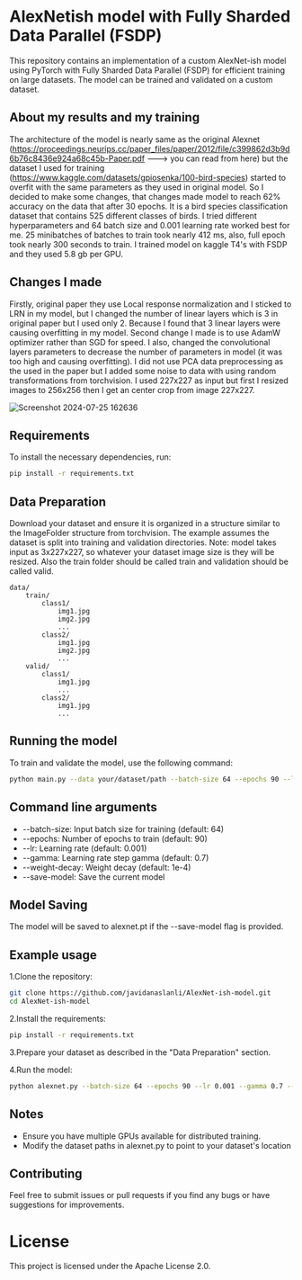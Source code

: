 # AlexNetish model with Fully Sharded Data Parallel (FSDP)
This repository contains an implementation of a custom AlexNet-ish model using PyTorch with Fully Sharded Data Parallel (FSDP) for efficient training on large datasets. The model can be trained and validated on a custom dataset.

## About my results and my training

The architecture of the model is nearly same as the original Alexnet (https://proceedings.neurips.cc/paper_files/paper/2012/file/c399862d3b9d6b76c8436e924a68c45b-Paper.pdf ---> you can read from here) but the dataset I used for training (https://www.kaggle.com/datasets/gpiosenka/100-bird-species) started to overfit with the same parameters as they used in original model.
So I decided to make some changes, that changes made model to reach 62% accuracy on the data that after 30 epochs. It is a bird species classification dataset that contains 525 different classes of birds. I tried different hyperparameters and 64 batch size and 0.001 learning rate worked best for me. 25 minibatches of batches to train took nearly 412 ms, also, full epoch took nearly 300 seconds to train. I trained model on kaggle T4's with FSDP and they used 5.8 gb per GPU. 

## Changes I made

Firstly, original paper they use Local response normalization and I sticked to LRN in my model, but I changed the number of linear layers which is 3 in original paper but I used only 2. Because I found that 3 linear layers were causing overfitting in my model. Second change I made is to use AdamW optimizer rather than SGD for speed. I also, changed the convolutional layers parameters to decrease the number of parameters in model (it was too high and causing overfitting). I did not use PCA data preprocessing as the used in the paper but I added some noise to data with using random transformations from torchvision. I used 227x227 as input but first I resized images to 256x256 then I get an center crop from image 227x227.

![Screenshot 2024-07-25 162636](https://github.com/user-attachments/assets/65516193-f975-43b9-8b91-af2fd82c5f21)

## Requirements

To install the necessary dependencies, run:

```sh
pip install -r requirements.txt
```
## Data Preparation

Download your dataset and ensure it is organized in a structure similar to the ImageFolder structure from torchvision. The example assumes the dataset is split into training and validation directories.
Note: model takes input as 3x227x227, so whatever your dataset image size is they will be resized. Also the train folder should be called train and validation should be called valid.

```plaintext
data/
    train/
        class1/
            img1.jpg
            img2.jpg
            ...
        class2/
            img1.jpg
            img2.jpg
            ...
    valid/
        class1/
            img1.jpg
            ...
        class2/
            img1.jpg
            ...
```

## Running the model

To train and validate the model, use the following command:

```sh
python main.py --data your/dataset/path --batch-size 64 --epochs 90 --lr 0.001 --gamma 0.7 --weight-decay 1e-4 --save-model
```
## Command line arguments

- --batch-size: Input batch size for training (default: 64)
- --epochs: Number of epochs to train (default: 90)
- --lr: Learning rate (default: 0.001)
- --gamma: Learning rate step gamma (default: 0.7)
- --weight-decay: Weight decay (default: 1e-4)
- --save-model: Save the current model


## Model Saving

The model will be saved to alexnet.pt if the --save-model flag is provided.

## Example usage

1.Clone the repository:

```sh
git clone https://github.com/javidanaslanli/AlexNet-ish-model.git
cd AlexNet-ish-model
```
2.Install the requirements:

```sh
pip install -r requirements.txt
```

3.Prepare your dataset as described in the "Data Preparation" section.

4.Run the model:

```sh
python alexnet.py --batch-size 64 --epochs 90 --lr 0.001 --gamma 0.7 --weight-decay 1e-4 --save-model
```

## Notes

- Ensure you have multiple GPUs available for distributed training.
- Modify the dataset paths in alexnet.py to point to your dataset's location

## Contributing 

Feel free to submit issues or pull requests if you find any bugs or have suggestions for improvements.

# License

This project is licensed under the Apache License 2.0.



